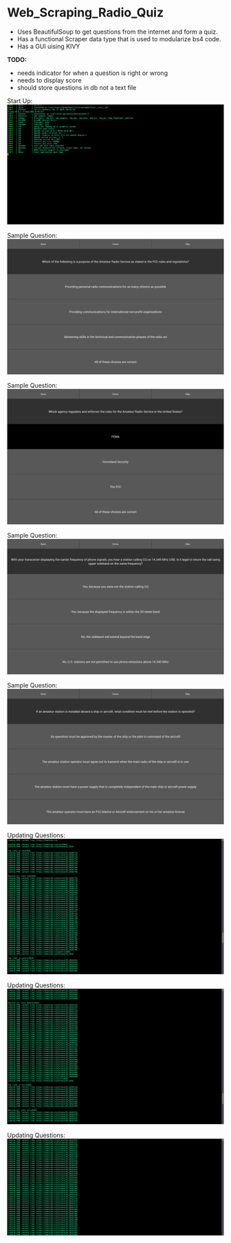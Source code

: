 # Web_Scraping_Radio_Quiz
- Uses BeautifulSoup to get questions from the internet and form a quiz.
- Has a functional Scraper data type that is used to modularize bs4 code.
- Has a GUI uising KIVY

**TODO:**
- needs indicator for when a question is right or wrong
- needs to display score 
- should store questions in db not a text file

Start Up:
![](Images/StartUp.png)

Sample Question:
![](Images/SampleQuestion.png)

Sample Question:
![](Images/SampleQuestion2.png)

Sample Question:
![](Images/SampleQuestion3.png)

Sample Question:
![](Images/SampleQuestion4.png)

Updating Questions:
![](Images/UpdateQuestion1.png)

Updating Questions:
![](Images/UpdateQuestion2.png)

Updating Questions:
![](Images/UpdateQuestion3.png)
